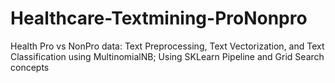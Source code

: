 # Healthcare-Textmining-ProNonpro
 Health Pro vs NonPro data: Text Preprocessing, Text Vectorization, and Text Classification using MultinomialNB; Using SKLearn Pipeline and Grid Search concepts
